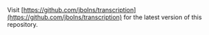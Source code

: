 Visit [https://github.com/jbolns/transcription](https://github.com/jbolns/transcription) for the latest version of this repository.
